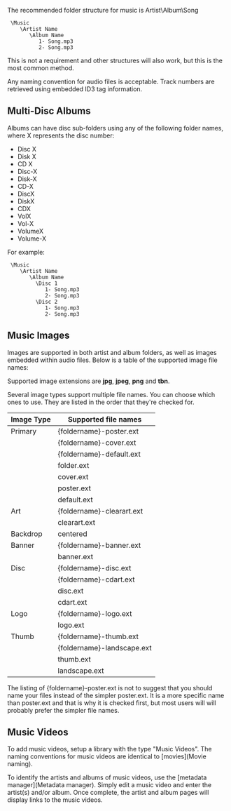 The recommended folder structure for music is Artist\Album\Song

```
 \Music
    \Artist Name
       \Album Name
          1- Song.mp3
          2- Song.mp3
```

This is not a requirement and other structures will also work, but this is the most common method.

Any naming convention for audio files is acceptable. Track numbers are retrieved using embedded ID3 tag information. 

## Multi-Disc Albums

Albums can have disc sub-folders using any of the following folder names, where X represents the disc number:
 
- Disc X
- Disk X
- CD X
- Disc-X
- Disk-X
- CD-X
- DiscX
- DiskX
- CDX
- VolX
- Vol-X
- VolumeX
- Volume-X

For example:

```
 \Music
    \Artist Name
       \Album Name
         \Disc 1
            1- Song.mp3
            2- Song.mp3
         \Disc 2
            1- Song.mp3
            2- Song.mp3
```

## Music Images

Images are supported in both artist and album folders, as well as images embedded within audio files. Below is a table of the supported image file names:

Supported image extensions are **jpg**, **jpeg**, **png** and **tbn**.

Several image types support multiple file names. You can choose which ones to use. They are listed in the order that they're checked for.

| Image Type | Supported file names  |
| ------------- |---------------|
| Primary      | {foldername}-poster.ext |
|              | {foldername}-cover.ext |
|              | {foldername}-default.ext |
|              | folder.ext |
|              | cover.ext |
|              | poster.ext |
|              | default.ext |
| Art      | {foldername}-clearart.ext |
|          | clearart.ext      |
| Backdrop      | centered      |
| Banner   | {foldername}-banner.ext |
|          | banner.ext      |
| Disc      | {foldername}-disc.ext |
|           | {foldername}-cdart.ext |
|           | disc.ext      |
|           | cdart.ext      |
| Logo     | {foldername}-logo.ext |
|          | logo.ext      |
| Thumb     | {foldername}-thumb.ext |
|           | {foldername}-landscape.ext |
|           | thumb.ext      |
|           | landscape.ext      |

The listing of {foldername}-poster.ext is not to suggest that you should name your files instead of the simpler poster.ext. It is a more specific name than poster.ext and that is why it is checked first, but most users will will probably prefer the simpler file names.

## Music Videos

To add music videos, setup a library with the type "Music Videos". The naming conventions for music videos are identical to [movies](Movie naming).

To identify the artists and albums of music videos, use the [metadata manager](Metadata manager). Simply edit a music video and enter the artist(s) and/or album. Once complete, the artist and album pages will display links to the music videos.